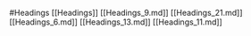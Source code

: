 #Headings 
 [[Headings]]
[[Headings_9.md]]
[[Headings_21.md]]
[[Headings_6.md]]
[[Headings_13.md]]
[[Headings_11.md]]